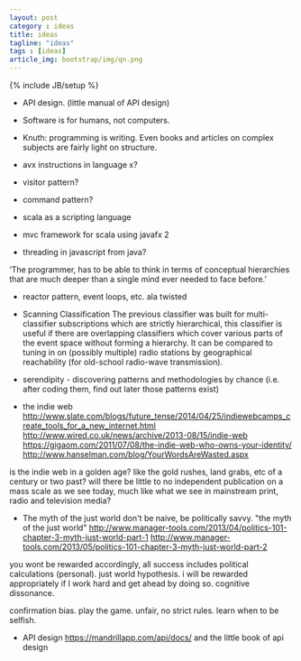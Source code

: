 ```yaml
---
layout: post
category : ideas
title: ideas
tagline: "ideas"
tags : [ideas]
article_img: bootstrap/img/qn.png
---
```

{% include JB/setup %}

 * API design. (little manual of API design)

 * Software is for humans, not computers.
 
 * Knuth: programming is writing. Even books and articles on complex subjects are fairly light on structure.
 
 * avx instructions in language x?
 * visitor pattern?
 * command pattern?

 * scala as a scripting language
 * mvc framework for scala using javafx 2
 * threading in javascript from java?

‘The programmer, has to be able to think in terms of conceptual hierarchies that are much deeper than a single mind ever needed to face before.’

 * reactor pattern, event loops, etc. ala twisted 
 
 * Scanning Classification
 The previous classifier was built for multi-classifier subscriptions which are strictly hierarchical, this classifier is useful if there are overlapping classifiers which cover various parts of the event space without forming a hierarchy. It can be compared to tuning in on (possibly multiple) radio stations by geographical reachability (for old-school radio-wave transmission).
 
 
 * serendipity - discovering patterns and methodologies by chance (i.e. after coding them, find out later those patterns exist)
 
 
 
 
 * the indie web
 http://www.slate.com/blogs/future_tense/2014/04/25/indiewebcamps_create_tools_for_a_new_internet.html
 http://www.wired.co.uk/news/archive/2013-08/15/indie-web
 https://gigaom.com/2011/07/08/the-indie-web-who-owns-your-identity/
 http://www.hanselman.com/blog/YourWordsAreWasted.aspx
 
 is the indie web in a golden age?
 like the gold rushes, land grabs, etc of a century or two past?
 will there be little to no independent publication on a mass scale as we see today, much like what we see in mainstream print, radio and television media? 
 
 
 * The myth of the just world
 don't be naive, be politically savvy. "the myth of the just world"
 http://www.manager-tools.com/2013/04/politics-101-chapter-3-myth-just-world-part-1
 http://www.manager-tools.com/2013/05/politics-101-chapter-3-myth-just-world-part-2
 
 you wont be rewarded accordingly, all success includes political calculations (personal). 
 just world hypothesis.
 i will be rewarded appropriately if I work hard and get ahead by doing so. cognitive dissonance.

 confirmation bias.
 play the game. unfair, no strict rules.
 learn when to be selfish.
 
 * API design
 https://mandrillapp.com/api/docs/
 and the little book of api design